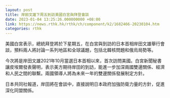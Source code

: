 ```yaml
---
layout: post
title: 岸田文雄下周五到訪美國白宮與拜登會談
date: 2023-01-04 13:25:26.000000000 +08:00
link: https://news.rthk.hk/rthk/ch/component/k2/1682466-20230104.htm
categories: rthk
---
```


美國白宮表示，總統拜登將於下星期五，在白宮與到訪的日本首相岸田文雄舉行會談，預料兩人將討論一系列地區和全球議題，包括北韓核問題和俄烏局勢等。

今次將是岸田文雄2021年10月當選日本首相以來，首次訪問美國。白宮新聞秘書讓皮埃爾發表聲明，表示美方期待岸田的到訪，能進一步加深兩國雙邊關係、經濟和人民之間的聯繫。兩國領導人將為未來一年的雙邊關係發展制定方針。

日本共同社報道，岸田將在會談中，直接說明日本政府加強防衛力量的方針，促進深化同盟關係。
